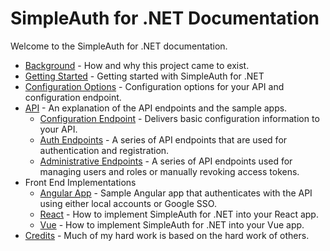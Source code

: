 # SimpleAuth for .NET Documentation

Welcome to the SimpleAuth for .NET documentation.

- [Background](background.md) - How and why this project came to exist.
- [Getting Started](getting-started.md) - Getting started with SimpleAuth for .NET
- [Configuration Options](app-settings.md) - Configuration options for your API and configuration endpoint.
- [API](code.md) - An explanation of the API endpoints and the sample apps.
  - [Configuration Endpoint](configuration-endpoint.md) - Delivers basic configuration information to your API.
  - [Auth Endpoints](auth-endpoints.md) - A series of API endpoints that are used for authentication and registration.
  - [Administrative Endpoints](admin-endpoints.md) - A series of API endpoints used for managing users and roles or manually revoking access tokens.
- Front End Implementations
  - [Angular App](angular-app.md) - Sample Angular app that authenticates with the API using either local accounts or Google SSO.
  - [React](implementation-react.md) - How to implement SimpleAuth for .NET into your React app.
  - [Vue](implementation-vue.md) - How to implement SimpleAuth for .NET into your Vue app.
- [Credits](credits.md) - Much of my hard work is based on the hard work of others.
